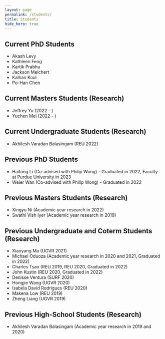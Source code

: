 ```yaml
---
layout: page
permalink: /students/
title: Students
hide_hero: true
---
```


## Current PhD Students
- Akash Levy
- Kathleen Feng
- Kartik Prabhu
- Jackson Melchert
- Kalhan Koul
- Po-Han Chen

## Current Masters Students (Research)
- Jeffrey Yu (2022 - )
- Yuchen Mei (2022 - )

## Current Undergraduate Students (Research)
- Akhilesh Varadan Balasingam (REU 2022)

## Previous PhD Students
- Haitong Li (Co-advised with Philip Wong) - Graduated in 2022, Faculty at Purdue University in 2023
- Weier Wan (Co-advised with Philip Wong) - Graduated in 2022

## Previous Masters Students (Research)
- Xingyu Ni (Academic year research in 2022)
- Swathi Vish Iyer (Academic year research in 2019)

## Previous Undergraduate and Coterm Students (Research)
- Xiaoyang Ma (UGVR 2021)
- Michael Oduoza (Academic year research in 2020 and 2021, Graduated in 2022)
- Charles Tsao (REU 2019, REU 2020, Graduated in 2022)
- John Kustin (REU 2020, Graduated in 2022)
- Denisse Ventura (SURF 2020)
- Hongjie Wang (UGVR 2020)
- Isabela David Rodrigues (REU 2020)
- Makena Low (REU 2019)
- Zheng Liang (UGVR 2019)

## Previous High-School Students (Research)
- Akhilesh Varadan Balasingam (Academic year research in 2019 and 2020)
